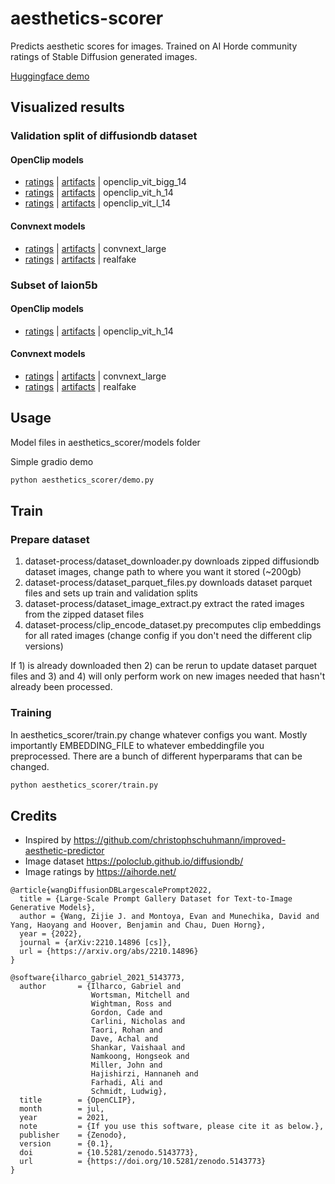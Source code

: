 # aesthetics-scorer

Predicts aesthetic scores for images. Trained on AI Horde community ratings of Stable Diffusion generated images.

[Huggingface demo](https://huggingface.co/spaces/kenjiqq/aesthetics-scorer)

## Visualized results

### Validation split of diffusiondb dataset

#### OpenClip models

* [ratings](https://htmlpreview.github.io/?https://github.com/kenjiqq/aesthetics-scorer/blob/main/visualize/diffusiondb/visualize-aesthetics_scorer_rating_openclip_vit_bigg_14.html) 
| [artifacts](https://htmlpreview.github.io/?https://github.com/kenjiqq/aesthetics-scorer/blob/main/visualize/diffusiondb/visualize-aesthetics_scorer_artifacts_openclip_vit_bigg_14.html) 
| openclip_vit_bigg_14
* [ratings](https://htmlpreview.github.io/?https://github.com/kenjiqq/aesthetics-scorer/blob/main/visualize/diffusiondb/visualize-aesthetics_scorer_rating_openclip_vit_h_14.html) 
| [artifacts](https://htmlpreview.github.io/?https://github.com/kenjiqq/aesthetics-scorer/blob/main/visualize/diffusiondb/visualize-aesthetics_scorer_artifacts_openclip_vit_h_14.html) 
| openclip_vit_h_14
* [ratings](https://htmlpreview.github.io/?https://github.com/kenjiqq/aesthetics-scorer/blob/main/visualize/diffusiondb/visualize-aesthetics_scorer_rating_openclip_vit_l_14.html) 
| [artifacts](https://htmlpreview.github.io/?https://github.com/kenjiqq/aesthetics-scorer/blob/main/visualize/diffusiondb/visualize-aesthetics_scorer_artifacts_openclip_vit_l_14.html) 
| openclip_vit_l_14

#### Convnext models
* [ratings](https://htmlpreview.github.io/?https://github.com/kenjiqq/aesthetics-scorer/blob/main/visualize/diffusiondb/visualize-aesthetics_artifacts_convnext_large_2e_b2e.html)
| [artifacts](https://htmlpreview.github.io/?https://github.com/kenjiqq/aesthetics-scorer/blob/main/visualize/diffusiondb/visualize-aesthetics_rating_convnext_large_2e_b2e.html) 
| convnext_large
* [ratings](https://htmlpreview.github.io/?https://github.com/kenjiqq/aesthetics-scorer/blob/main/visualize/diffusiondb/visualize-aesthetics_artifacts_realfake_2e_b2e.html)
| [artifacts](https://htmlpreview.github.io/?https://github.com/kenjiqq/aesthetics-scorer/blob/main/visualize/diffusiondb/visualize-aesthetics_rating_realfake_2e_b2e.html) 
| realfake

### Subset of laion5b

####  OpenClip models
* [ratings](https://htmlpreview.github.io/?https://github.com/kenjiqq/aesthetics-scorer/blob/main/visualize/visualize-laion5b-rating-openclip_vit_h_14.html) 
| [artifacts](https://htmlpreview.github.io/?https://github.com/kenjiqq/aesthetics-scorer/blob/main/visualize/visualize-laion5b-artifacts-openclip_vit_h_14.html)
| openclip_vit_h_14

#### Convnext models
* [ratings](https://htmlpreview.github.io/?https://github.com/kenjiqq/aesthetics-scorer/blob/main/visualize/visualize-laion5b-artifacts-aesthetics_artifacts_convnext_large_2e_b2e.html) 
| [artifacts](https://htmlpreview.github.io/?https://github.com/kenjiqq/aesthetics-scorer/blob/main/visualize/visualize-laion5b-rating-aesthetics_rating_convnext_large_2e_b2e.html)
| convnext_large
* [ratings](https://htmlpreview.github.io/?https://github.com/kenjiqq/aesthetics-scorer/blob/main/visualize/visualize-laion5b-artifacts-aesthetics_artifacts_realfake_2e_b2e.html) 
| [artifacts](https://htmlpreview.github.io/?https://github.com/kenjiqq/aesthetics-scorer/blob/main/visualize/visualize-laion5b-rating-aesthetics_rating_realfake_2e_b2e.html)
| realfake


## Usage 


Model files in aesthetics_scorer/models folder

Simple gradio demo
```bash
python aesthetics_scorer/demo.py
```

## Train

### Prepare dataset

1. dataset-process/dataset_downloader.py downloads zipped diffusiondb dataset images, change path to where you want it stored (~200gb)
2. dataset-process/dataset_parquet_files.py downloads dataset parquet files and sets up train and validation splits
3. dataset-process/dataset_image_extract.py extract the rated images from the zipped dataset files
4. dataset-process/clip_encode_dataset.py precomputes clip embeddings for all rated images (change config if you don't need the different clip versions)

If 1) is already downloaded then 2) can be rerun to update dataset parquet files and 3) and 4) will only perform work on new images needed that hasn't already been processed.

### Training
In aesthetics_scorer/train.py change whatever configs you want. Mostly importantly EMBEDDING_FILE to whatever embeddingfile you preprocessed.
There are a bunch of different hyperparams that can be changed.

```bash
python aesthetics_scorer/train.py
```


## Credits
* Inspired by https://github.com/christophschuhmann/improved-aesthetic-predictor
* Image dataset https://poloclub.github.io/diffusiondb/
* Image ratings by https://aihorde.net/

```
@article{wangDiffusionDBLargescalePrompt2022,
  title = {Large-Scale Prompt Gallery Dataset for Text-to-Image Generative Models},
  author = {Wang, Zijie J. and Montoya, Evan and Munechika, David and Yang, Haoyang and Hoover, Benjamin and Chau, Duen Horng},
  year = {2022},
  journal = {arXiv:2210.14896 [cs]},
  url = {https://arxiv.org/abs/2210.14896}
}
```
```
@software{ilharco_gabriel_2021_5143773,
  author       = {Ilharco, Gabriel and
                  Wortsman, Mitchell and
                  Wightman, Ross and
                  Gordon, Cade and
                  Carlini, Nicholas and
                  Taori, Rohan and
                  Dave, Achal and
                  Shankar, Vaishaal and
                  Namkoong, Hongseok and
                  Miller, John and
                  Hajishirzi, Hannaneh and
                  Farhadi, Ali and
                  Schmidt, Ludwig},
  title        = {OpenCLIP},
  month        = jul,
  year         = 2021,
  note         = {If you use this software, please cite it as below.},
  publisher    = {Zenodo},
  version      = {0.1},
  doi          = {10.5281/zenodo.5143773},
  url          = {https://doi.org/10.5281/zenodo.5143773}
}
```
